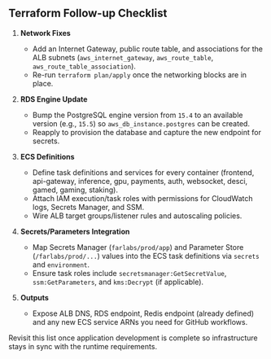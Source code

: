 ## Terraform Follow-up Checklist

1. **Network Fixes**
   - Add an Internet Gateway, public route table, and associations for the ALB subnets (`aws_internet_gateway`, `aws_route_table`, `aws_route_table_association`).
   - Re-run `terraform plan/apply` once the networking blocks are in place.

2. **RDS Engine Update**
   - Bump the PostgreSQL engine version from `15.4` to an available version (e.g., `15.5`) so `aws_db_instance.postgres` can be created.
   - Reapply to provision the database and capture the new endpoint for secrets.

3. **ECS Definitions**
   - Define task definitions and services for every container (frontend, api-gateway, inference, gpu, payments, auth, websocket, desci, gamed, gaming, staking).
   - Attach IAM execution/task roles with permissions for CloudWatch logs, Secrets Manager, and SSM.
   - Wire ALB target groups/listener rules and autoscaling policies.

4. **Secrets/Parameters Integration**
   - Map Secrets Manager (`farlabs/prod/app`) and Parameter Store (`/farlabs/prod/...`) values into the ECS task definitions via `secrets` and `environment`.
   - Ensure task roles include `secretsmanager:GetSecretValue`, `ssm:GetParameters`, and `kms:Decrypt` (if applicable).

5. **Outputs**
   - Expose ALB DNS, RDS endpoint, Redis endpoint (already defined) and any new ECS service ARNs you need for GitHub workflows.

Revisit this list once application development is complete so infrastructure stays in sync with the runtime requirements.
